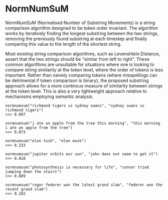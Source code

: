 # NormNumSuM
NormNumSuM (Normalised Number of Substring Movements) is a string comparison algorithm designed to be token order invariant. The algorithm works by iteratively finding the longest substring between the two strings, removing the previously found substring at each timestep and finally comparing this value to the length of the shortest string.

Most existing string comparison algorithms, such as Levenshtein Distance, assert that the two strings should be "similar from left to right". These common algorithms are unsuitable for situations where one is looking to compare string similarity at the token level, where the order of tokens is less important. Rather than naively comparing tokens (where misspellings can be detrimental if token comparison is binary), the proposed substring approach allows for a more continous measure of similarity between strings at the token level. This is also a very lightweight approach relative to mechanisms employing semantic analysis.


```
normnumsum("richmond tigers vs sydney swans", "sydney swans vs richmond tigers")
>>> 0.097

normnumsum("i ate an apple from the tree this morning", "this morning i ate an apple from the tree")
>>> 0.073

normnumsum("elon tusk", "elon musk")
>>> 0.333

normnumsum("jupiter orbits our sun", "john does not seem to get it")
>>> 0.818

normnumsum("photosynthesis is necessary for life", "connor tried jumping down the stairs")
>>> 0.889

normnumsum("roger federer won the latest grand slam", "federer won the recent grand slam")
>>> 0.182
```
